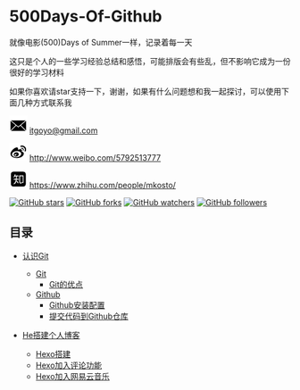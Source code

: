 # 500Days-Of-Github
就像电影(500)Days of Summer一样，记录着每一天

这只是个人的一些学习经验总结和感悟，可能排版会有些乱，但不影响它成为一份很好的学习材料

如果你喜欢请star支持一下，谢谢，如果有什么问题想和我一起探讨，可以使用下面几种方式联系我

![邮箱](/img/邮箱.png)    itgoyo@gmail.com

![微博](/img/微博.png)    http://www.weibo.com/5792513777

![知乎](/img/知乎.png)    https://www.zhihu.com/people/mkosto/

[![GitHub stars](https://img.shields.io/github/stars/itgoyo/500Days-Of-Github.svg?style=social&label=Star)](https://github.com/itgoyo/500Days-Of-Github) [![GitHub forks](https://img.shields.io/github/forks/itgoyo/500Days-Of-Github.svg?style=social&label=Fork)](https://github.com/itgoyo/500Days-Of-Github/fork) [![GitHub watchers](https://img.shields.io/github/watchers/itgoyo/500Days-Of-Github.svg?style=social&label=Watch)](https://github.com/itgoyo/500Days-Of-Github) [![GitHub followers](https://img.shields.io/github/followers/itgoyo.svg?style=social&label=Follow)](https://github.com/itgoyo/500Days-Of-Github)

目录
---


*   [认识Git](https://github.com/itgoyo/500Days-Of-Github/issues/1)
    *   [Git](https://github.com/itgoyo/500Days-Of-Github/issues/1)
        *   [Git的优点](https://github.com/itgoyo/500Days-Of-Github/issues/1)
    *   [Github](https://github.com/itgoyo/500Days-Of-Github/issues/1)
        *   [Github安装配置](https://github.com/itgoyo/500Days-Of-Github/issues/1)
        *   [提交代码到Github仓库](https://github.com/itgoyo/500Days-Of-Github/issues/1)

*   [He搭建个人博客](https://github.com/itgoyo/500Days-Of-Github/issues/2)
    *   [Hexo搭建](https://github.com/itgoyo/500Days-Of-Github/issues/2)
    *   [Hexo加入评论功能](https://github.com/itgoyo/500Days-Of-Github/issues/2)
    *   [Hexo加入网易云音乐](https://github.com/itgoyo/500Days-Of-Github/issues/2)


​
